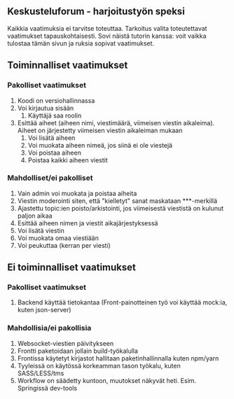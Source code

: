 ## Keskusteluforum - harjoitustyön speksi

Kaikkia vaatimuksia ei tarvitse toteuttaa. Tarkoitus valita toteutettavat vaatimukset tapauskohtaisesti. Sovi näistä tutorin kanssa: voit vaikka tulostaa tämän sivun ja ruksia sopivat vaatimukset.

## Toiminnalliset vaatimukset

### Pakolliset vaatimukset

1. Koodi on versiohallinnassa
1. Voi kirjautua sisään
    1. Käyttäjä saa roolin
1. Esittää aiheet (aiheen nimi, viestimäärä, viimeisen viestin aikaleima). Aiheet on järjestetty viimeisen viestin aikaleiman mukaan
    1. Voi lisätä aiheen
    2. Voi muokata aiheen nimeä, jos siinä ei ole viestejä
    3. Voi poistaa aiheen
    4. Poistaa kaikki aiheen viestit

### Mahdolliset/ei pakolliset

1. Vain admin voi muokata ja poistaa aiheita
1. Viestin moderointi siten, että "kielletyt" sanat maskataan ***-merkillä
1. Ajastettu topic:ien poisto/arkistointi, jos viimeisestä viestistä on kulunut paljon aikaa
1. Esittää aiheen nimen ja viestit aikajärjestyksessä
1. Voi lisätä viestin
1. Voi muokata omaa viestiään
1. Voi peukuttaa (kerran per viesti)

## Ei toiminnalliset vaatimukset

### Pakolliset vaatimukset

1. Backend käyttää tietokantaa (Front-painotteinen työ voi käyttää mock:ia, kuten json-server)

### Mahdollisia/ei pakollisia

1. Websocket-viestien päivitykseen
1. Frontti paketoidaan jollain build-työkalulla
1. Frontissa käytetyt kirjastot hallitaan paketinhallinnalla kuten npm/yarn
1. Tyyleissä on käytössä korkeamman tason työkalu, kuten SASS/LESS/tms
1. Workflow on säädetty kuntoon, muutokset näkyvät heti. Esim. Springissä dev-tools

 
